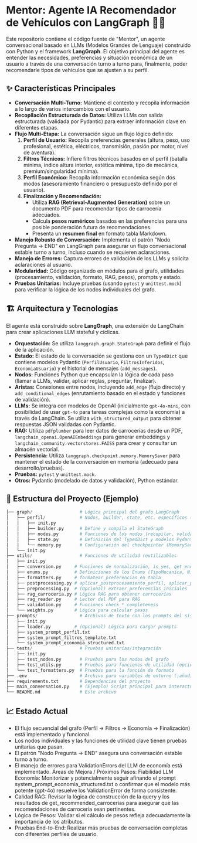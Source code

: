 # Mentor: Agente IA Recomendador de Vehículos con LangGraph 🚗💬

Este repositorio contiene el código fuente de "Mentor", un agente conversacional basado en LLMs (Modelos Grandes de Lenguaje) construido con Python y el framework **LangGraph**. El objetivo principal del agente es entender las necesidades, preferencias y situación económica de un usuario a través de una conversación turno a turno para, finalmente, poder recomendarle tipos de vehículos que se ajusten a su perfil.

## ✨ Características Principales

* **Conversación Multi-Turno:** Mantiene el contexto y recopila información a lo largo de varios intercambios con el usuario.
* **Recopilación Estructurada de Datos:** Utiliza LLMs con salida estructurada (validada por Pydantic) para extraer información clave en diferentes etapas.
* **Flujo Multi-Etapa:** La conversación sigue un flujo lógico definido:
    1.  **Perfil de Usuario:** Recopila preferencias generales (altura, peso, uso profesional, estética, eléctricos, transmisión, pasión por motor, nivel de aventura).
    2.  **Filtros Técnicos:** Infiere filtros técnicos basados en el perfil (batalla mínima, índice altura interior, estética mínima, tipo de mecánica, premium/singularidad mínima).
    3.  **Perfil Económico:** Recopila información económica según dos modos (asesoramiento financiero o presupuesto definido por el usuario).
    4.  **Finalización y Recomendación:**
        * Utiliza **RAG (Retrieval-Augmented Generation)** sobre un documento PDF para recomendar tipos de carrocería adecuados.
        * Calcula **pesos numéricos** basados en las preferencias para una posible ponderación futura de recomendaciones.
        * Presenta un **resumen final** en formato tabla Markdown.
* **Manejo Robusto de Conversación:** Implementa el patrón "Nodo Pregunta -> END" en LangGraph para asegurar un flujo conversacional estable turno a turno, incluso cuando se requieren aclaraciones.
* **Manejo de Errores:** Captura errores de validación de los LLMs y solicita aclaraciones al usuario.
* **Modularidad:** Código organizado en módulos para el grafo, utilidades (procesamiento, validación, formato, RAG, pesos), prompts y estado.
* **Pruebas Unitarias:** Incluye pruebas (usando `pytest` y `unittest.mock`) para verificar la lógica de los nodos individuales del grafo.

## 🏗️ Arquitectura y Tecnologías

El agente está construido sobre **LangGraph**, una extensión de LangChain para crear aplicaciones LLM stateful y cíclicas.

* **Orquestación:** Se utiliza `langgraph.graph.StateGraph` para definir el flujo de la aplicación.
* **Estado:** El estado de la conversación se gestiona con un `TypedDict` que contiene modelos Pydantic (`PerfilUsuario`, `FiltrosInferidos`, `EconomiaUsuario`) y el historial de mensajes (`add_messages`).
* **Nodos:** Funciones Python que encapsulan la lógica de cada paso (llamar a LLMs, validar, aplicar reglas, preguntar, finalizar).
* **Aristas:** Conexiones entre nodos, incluyendo `add_edge` (flujo directo) y `add_conditional_edges` (enrutamiento basado en el estado y funciones de validación).
* **LLMs:** Se integra con modelos de OpenAI (inicialmente `gpt-4o-mini`, con posibilidad de usar `gpt-4o` para tareas complejas como la economía) a través de LangChain. Se utiliza `with_structured_output` para obtener respuestas JSON validadas con Pydantic.
* **RAG:** Utiliza `pdfplumber` para leer datos de carrocerías desde un PDF, `langchain_openai.OpenAIEmbeddings` para generar embeddings y `langchain_community.vectorstores.FAISS` para crear y consultar un almacén vectorial.
* **Persistencia:** Utiliza `langgraph.checkpoint.memory.MemorySaver` para mantener el estado de la conversación en memoria (adecuado para desarrollo/pruebas).
* **Pruebas:** `pytest` y `unittest.mock`.
* **Otros:** Pydantic (modelado de datos y validación), Python estándar.

## 📂 Estructura del Proyecto (Ejemplo)

```python
├── graph/                  # Lógica principal del grafo LangGraph
│   ├── perfil/             # Nodos, builder, state, etc. específicos (o todo junto)
│   │   ├── init.py
│   │   ├── builder.py      # Define y compila el StateGraph
│   │   ├── nodes.py        # Funciones de los nodos (recopilar, validar, preguntar, inferir, finalizar)
│   │   ├── state.py        # Definición del TypedDict y modelos Pydantic (Perfil, Filtros, Economia, Resultados LLM)
│   │   └── memory.py       # Configuración del checkpointer (MemorySaver)
│   └── init.py
├── utils/                  # Funciones de utilidad reutilizables
│   ├── init.py
│   ├── conversion.py     # Funciones de normalización, is_yes, get_enum_names
│   ├── enums.py          # Definiciones de los Enums (TipoMecanica, NivelAventura, etc.)
│   ├── formatters.py     # formatear_preferencias_en_tabla
│   ├── postprocessing.py # aplicar_postprocesamiento_perfil, aplicar_postprocesamiento_filtros
│   ├── preprocessing.py  # (Opcional) extraer_preferencias_iniciales
│   ├── rag_carroceria.py # Lógica RAG para obtener carrocerías
│   ├── rag_reader.py     # Lector del PDF para RAG
│   ├── validation.py     # Funciones check_*_completeness
│   └── weights.py        # Lógica para calcular pesos
├── prompts/                # Archivos de texto con los prompts del sistema
│   ├── init.py
│   ├── loader.py         # (Opcional) Lógica para cargar prompts
│   ├── system_prompt_perfil.txt
│   ├── system_prompt_filtros_template.txt
│   └── system_prompt_economia_structured.txt
├── tests/                  # Pruebas unitarias/integración
│   ├── init.py
│   ├── test_nodes.py       # Pruebas para los nodos del grafo
│   ├── test_utils.py       # Pruebas para funciones de utilidad (opcional)
│   └── test_formatters.py  # Pruebas para la función de formato
├── .env                    # Archivo para variables de entorno (¡añadir a .gitignore!)
├── requirements.txt        # Dependencias del proyecto
├── main_conversation.py    # (Ejemplo) Script principal para interactuar con el agente
└── README.md               # Este archivo
```

## 📈 Estado Actual

* El flujo secuencial del grafo (Perfil -> Filtros -> Economía -> Finalización) está implementado y funcional.
* Los nodos individuales y las funciones de utilidad clave tienen pruebas unitarias que pasan.
* El patrón "Nodo Pregunta -> END" asegura una conversación estable turno a turno.
* El manejo de errores para ValidationErrors del LLM de economía está implementado.
Áreas de Mejora / Próximos Pasos:
Fiabilidad LLM Economía: Monitorizar y potencialmente seguir afinando el prompt system_prompt_economia_structured.txt o confirmar que el modelo más potente (gpt-4o) resuelve los ValidationError de forma consistente.
* Calidad RAG: Revisar la lógica de construcción de la query y los resultados de get_recommended_carrocerias para asegurar que las recomendaciones de carrocería sean pertinentes.
* Lógica de Pesos: Validar si el cálculo de pesos refleja adecuadamente la importancia de los atributos.
* Pruebas End-to-End: Realizar más pruebas de conversación completas con diferentes perfiles de usuario.
